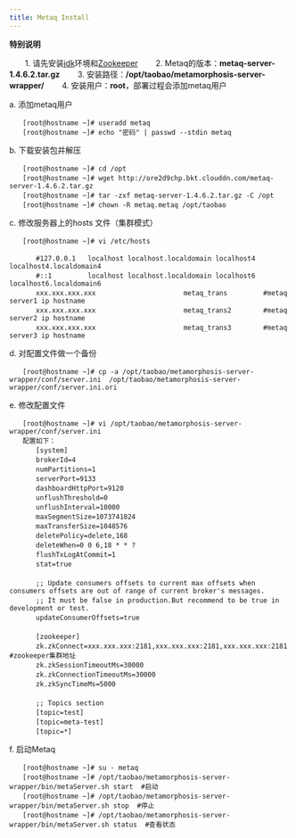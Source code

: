```yaml
---
title: Metaq Install
---
```

 
 **特别说明**
 
 　　1.  请先安装[jdk](/linux_software/jdk.html)环境和[Zookeeper](/linux_software/zookeeper.html)
 　　2.  Metaq的版本：**metaq-server-1.4.6.2.tar.gz**
 　　3.  安装路径：**/opt/taobao/metamorphosis-server-wrapper/**
 　　4.  安装用户：**root**，部署过程会添加metaq用户
 
a. 添加metaq用户

```
　　[root@hostname ~]# useradd metaq
　　[root@hostname ~]# echo "密码" | passwd --stdin metaq
```

b. 下载安装包并解压

```
　　[root@hostname ~]# cd /opt
　　[root@hostname ~]# wget http://ore2d9chp.bkt.clouddn.com/metaq-server-1.4.6.2.tar.gz
　　[root@hostname ~]# tar -zxf metaq-server-1.4.6.2.tar.gz -C /opt
　　[root@hostname ~]# chown -R metaq.metaq /opt/taobao

```

c. 修改服务器上的hosts 文件（集群模式）

```
　　[root@hostname ~]# vi /etc/hosts

　　　　#127.0.0.1   localhost localhost.localdomain localhost4 localhost4.localdomain4
　　　　#::1         localhost localhost.localdomain localhost6 localhost6.localdomain6
　　　　xxx.xxx.xxx.xxx                      metaq_trans         #metaq server1 ip hostname
　　　　xxx.xxx.xxx.xxx                      metaq_trans2        #metaq server2 ip hostname
　　　　xxx.xxx.xxx.xxx                      metaq_trans3        #metaq server3 ip hostname

```

d. 对配置文件做一个备份

```
　　[root@hostname ~]# cp -a /opt/taobao/metamorphosis-server-wrapper/conf/server.ini  /opt/taobao/metamorphosis-server-wrapper/conf/server.ini.ori
```

e. 修改配置文件

```
　　[root@hostname ~]# vi /opt/taobao/metamorphosis-server-wrapper/conf/server.ini
　　配置如下：
　　　　[system]
　　　　brokerId=4
　　　　numPartitions=1
　　　　serverPort=9133
　　　　dashboardHttpPort=9120
　　　　unflushThreshold=0
　　　　unflushInterval=10000
　　　　maxSegmentSize=1073741824
　　　　maxTransferSize=1048576
　　　　deletePolicy=delete,168
　　　　deleteWhen=0 0 6,18 * * ?
　　　　flushTxLogAtCommit=1
　　　　stat=true
　　　　 
　　　　;; Update consumers offsets to current max offsets when consumers offsets are out of range of current broker's messages.
　　　　;; It must be false in production.But recommend to be true in development or test.
　　　　updateConsumerOffsets=true
　　　　 
　　　　[zookeeper]
　　　　zk.zkConnect=xxx.xxx.xxx:2181,xxx.xxx.xxx:2181,xxx.xxx.xxx:2181   #zookeeper集群地址
　　　　zk.zkSessionTimeoutMs=30000
　　　　zk.zkConnectionTimeoutMs=30000
　　　　zk.zkSyncTimeMs=5000
　　　　 
　　　　;; Topics section
　　　　[topic=test]
　　　　[topic=meta-test]
　　　　[topic=*]

```

f. 启动Metaq

```
　　[root@hostname ~]# su - metaq
　　[root@hostname ~]# /opt/taobao/metamorphosis-server-wrapper/bin/metaServer.sh start  #启动
　　[root@hostname ~]# /opt/taobao/metamorphosis-server-wrapper/bin/metaServer.sh stop  #停止
　　[root@hostname ~]# /opt/taobao/metamorphosis-server-wrapper/bin/metaServer.sh status  #查看状态
```